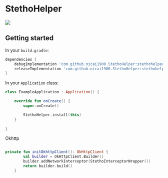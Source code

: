 
# StethoHelper

[![](https://jitpack.io/v/nicai1900/StethoHelper.svg)](https://jitpack.io/#nicai1900/StethoHelper)



## Getting started

In your `build.gradle`:

```groovy
dependencies {
    debugImplementation 'com.github.nicai1900.StethoHelper:stethohelper:v0.0.5'
    releaseImplementation 'com.github.nicai1900.StethoHelper:stethohelper-no-op:v0.0.5'
}
```

In your `Application` class:

```kotlin
class ExampleApplication : Application() {

    override fun onCreate() {
        super.onCreate()

        StethoHelper.install(this)
    }
  
}
```

Okhttp

```kotlin

private fun initOkhttpClient(): OkHttpClient {
        val builder = OkHttpClient.Builder()
        builder.addNetworkInterceptor(StethoInterceptorWrapper())
        return builder.build()
    }

```


